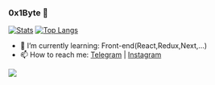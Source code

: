 ### 0x1Byte 👋

[![Stats](https://github-readme-stats.vercel.app/api?username=0x1byte&show_icons=true&count_private=true)](https://github.com/0x1byte)
[![Top Langs](https://github-readme-stats.vercel.app/api/top-langs/?username=0x1byte&layout=compact)](https://github.com/0x1byte)

- 🌱 I’m currently learning: Front-end(React,Redux,Next,...)
- 📫 How to reach me: [Telegram](https://t.me/secbyte) | [Instagram](https://instagram.com/mehdi_morphin)

![](https://komarev.com/ghpvc/?username=your-github-username)
